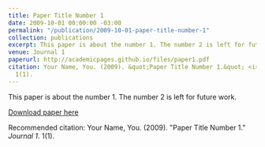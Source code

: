 ```yaml
---
title: Paper Title Number 1
date: 2009-10-01 00:00:00 -03:00
permalink: "/publication/2009-10-01-paper-title-number-1"
collection: publications
excerpt: This paper is about the number 1. The number 2 is left for future work.
venue: Journal 1
paperurl: http://academicpages.github.io/files/paper1.pdf
citation: Your Name, You. (2009). &quot;Paper Title Number 1.&quot; <i>Journal 1</i>.
  1(1).
---
```


This paper is about the number 1. The number 2 is left for future work.

[Download paper here](http://academicpages.github.io/files/paper1.pdf)

Recommended citation: Your Name, You. (2009). "Paper Title Number 1." <i>Journal 1</i>. 1(1).